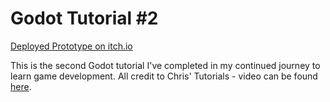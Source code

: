 # Godot Tutorial #2 

[Deployed Prototype on itch.io](https://hwiesner.itch.io/sprouts-2d-godot-tutorial)

This is the second Godot tutorial I've completed in my continued journey to learn game development.
All credit to Chris' Tutorials - video can be found [here](https://www.youtube.com/watch?v=Luf2Kr5s3BM).



